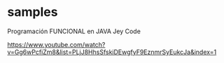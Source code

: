 # samples
Programación FUNCIONAL en JAVA
Jey Code

https://www.youtube.com/watch?v=Gg6wPcfiZm8&list=PLjJ8HhsSfskiDEwgfyF9EznmrSyEukcJa&index=1
